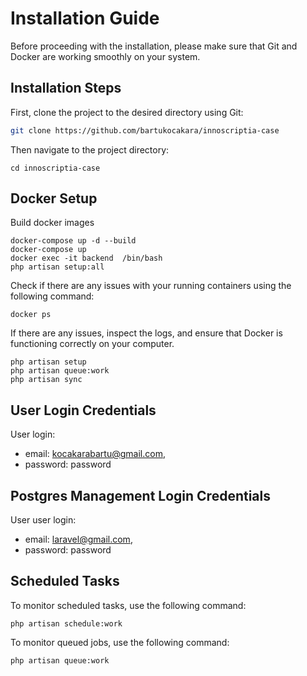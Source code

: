 # Installation Guide

Before proceeding with the installation, please make sure that Git and Docker are working smoothly on your system.

## Installation Steps

First, clone the project to the desired directory using Git:

```bash
git clone https://github.com/bartukocakara/innoscriptia-case
```
Then navigate to the project directory:

```cd innoscriptia-case```

## Docker Setup
Build docker images

```
docker-compose up -d --build
docker-compose up
docker exec -it backend  /bin/bash
php artisan setup:all
```
Check if there are any issues with your running containers using the following command:

``docker ps``

If there are any issues, inspect the logs, and ensure that Docker is functioning correctly on your computer.


```
php artisan setup
php artisan queue:work
php artisan sync
```

## User Login Credentials
User login: 
  - email: kocakarabartu@gmail.com, 
  - password: password

## Postgres Management Login Credentials
User user login: 
 - email: laravel@gmail.com, 
 - password: password

## Scheduled Tasks
To monitor scheduled tasks, use the following command:

``php artisan schedule:work``

To monitor queued jobs, use the following command:

``php artisan queue:work``
